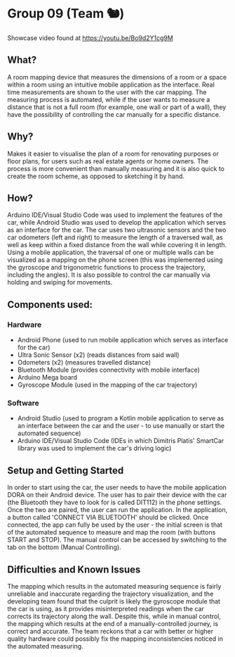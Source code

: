 # Group 09 (Team 🐿)
Showcase video found at https://youtu.be/Bo9d2Y1cg9M


## What?   
A room mapping device that measures the dimensions of a room or a space within a room using an intuitive mobile application as the interface. Real time measurements are shown to the user with the car mapping. The measuring process is automated, while if the user wants to measure a distance that is not a full room (for example, one wall or part of a wall), they have the possibility of controlling the car manually for a specific distance.


## Why?   
Makes it easier to visualise the plan of a room for renovating purposes or floor plans, for users such as real estate agents or home owners. The process is more convenient than manually measuring and it is also quick to create the room scheme, as opposed to sketching it by hand.


## How?   
Arduino IDE/Visual Studio Code was used to implement the features of the car, while Android Studio was used to develop the application which serves as an interface for the car. The car uses two ultrasonic sensors and the two car odometers (left and right) to measure the length of a traversed wall, as well as keep within a fixed distance from the wall while covering it in length. Using a mobile application, the traversal of one or multiple walls can be visualized as a mapping on the phone screen (this was implemented using the gyroscope and trigonometric functions to process the trajectory, including the angles). It is also possible to control the car manually via holding and swiping for movements.


## Components used:  
### Hardware
* Android Phone (used to run mobile application which serves as interface for the car)
* Ultra Sonic Sensor (x2) (reads distances from said wall)  
* Odometers (x2) (measures travelled distance)
* Bluetooth Module (provides connectivity with mobile interface)  
* Arduino Mega board   
* Gyroscope Module (used in the mapping of the car trajectory)  
### Software   
* Android Studio (used to program a Kotlin mobile application to serve as an interface between the car and the user - to use manually or start the automated sequence)
* Arduino IDE/Visual Studio Code (IDEs in which Dimitris Platis' SmartCar library was used to implement the car's driving logic)    


## Setup and Getting Started
In order to start using the car, the user needs to have the mobile application DORA on their Android device. The user has to pair their device with the car (the Bluetooth they have to look for is called DIT112) in the phone settings. 
Once the two are paired, the user can run the application. In the application, a button called 'CONNECT VIA BLUETOOTH' should be clicked. Once connected, the app can fully be used by the user - the initial screen is that of the automated sequence to measure and map the room (with buttons START and STOP). The manual control can be accessed by switching to the tab on the bottom (Manual Controlling).

## Difficulties and Known Issues
The mapping which results in the automated measuring sequence is fairly unreliable and inaccurate regarding the trajectory visualization, and the developing team found that the culprit is likely the gyroscope module that the car is using, as it provides misinterpreted readings when the car corrects its trajectory along the wall. Despite this, while in manual control, the mapping which results at the end of a manually-controlled journey, is correct and accurate.
The team reckons that a car with better or higher quality hardware could possibly fix the mapping inconsistencies noticed in the automated measuring.
